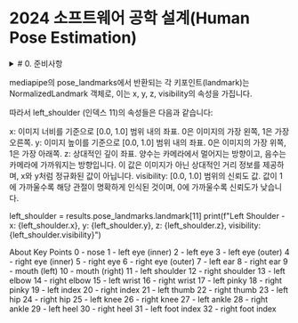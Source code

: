 # 2024 소프트웨어 공학 설계(Human Pose Estimation)

<details>
<summary># 0. 준비사항 </summary>
# Medipipe, opencv-python 설치
- pip install mediapipe opencv-python
</details>

mediapipe의 pose_landmarks에서 반환되는 각 키포인트(landmark)는 NormalizedLandmark 객체로, 이는 x, y, z, visibility의 속성을 가집니다.

따라서 left_shoulder (인덱스 11)의 속성들은 다음과 같습니다:

x: 이미지 너비를 기준으로 [0.0, 1.0] 범위 내의 좌표. 0은 이미지의 가장 왼쪽, 1은 가장 오른쪽.
y: 이미지 높이를 기준으로 [0.0, 1.0] 범위 내의 좌표. 0은 이미지의 가장 위쪽, 1은 가장 아래쪽.
z: 상대적인 깊이 좌표. 양수는 카메라에서 멀어지는 방향이고, 음수는 카메라에 가까워지는 방향입니다. 이 값은 이미지가 아닌 상대적인 거리 정보를 제공하며, x와 y처럼 정규화된 값이 아닙니다.
visibility: [0.0, 1.0] 범위의 신뢰도 값. 값이 1에 가까울수록 해당 관절이 명확하게 인식된 것이며, 0에 가까울수록 신뢰도가 낮습니다.

left_shoulder = results.pose_landmarks.landmark[11]
print(f"Left Shoulder - x: {left_shoulder.x}, y: {left_shoulder.y}, z: {left_shoulder.z}, visibility: {left_shoulder.visibility}")

About Key Points
0 - nose
1 - left eye (inner)
2 - left eye
3 - left eye (outer)
4 - right eye (inner)
5 - right eye
6 - right eye (outer)
7 - left ear
8 - right ear
9 - mouth (left)
10 - mouth (right)
11 - left shoulder
12 - right shoulder
13 - left elbow
14 - right elbow
15 - left wrist
16 - right wrist
17 - left pinky
18 - right pinky
19 - left index
20 - right index
21 - left thumb
22 - right thumb
23 - left hip
24 - right hip
25 - left knee
26 - right knee
27 - left ankle
28 - right ankle
29 - left heel
30 - right heel
31 - left foot index
32 - right foot index